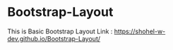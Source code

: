 # Bootstrap-Layout
This is Basic Bootstrap Layout
Link : https://shohel-w-dev.github.io/Bootstrap-Layout/
